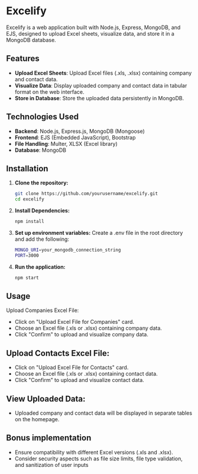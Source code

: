 # Excelify

Excelify is a web application built with Node.js, Express, MongoDB, and EJS, designed to upload Excel sheets, visualize data, and store it in a MongoDB database.

## Features

- **Upload Excel Sheets**: Upload Excel files (.xls, .xlsx) containing company and contact data.
- **Visualize Data**: Display uploaded company and contact data in tabular format on the web interface.
- **Store in Database**: Store the uploaded data persistently in MongoDB.

## Technologies Used

- **Backend**: Node.js, Express.js, MongoDB (Mongoose)
- **Frontend**: EJS (Embedded JavaScript), Bootstrap
- **File Handling**: Multer, XLSX (Excel library)
- **Database**: MongoDB

## Installation

1. **Clone the repository:**
   ```bash
   git clone https://github.com/yourusername/excelify.git
   cd excelify

2. **Install Dependencies:**
   ```bash
   npm install

3. **Set up environment variables:**
   Create a .env file in the root directory and add the following:
   ```bash
   MONGO_URI=your_mongodb_connection_string
   PORT=3000

4. **Run the application:**
   ```bash
   npm start

## Usage
Upload Companies Excel File:
  - Click on "Upload Excel File for Companies" card.
  - Choose an Excel file (.xls or .xlsx) containing company data.
  - Click "Confirm" to upload and visualize company data.

## Upload Contacts Excel File:
  - Click on "Upload Excel File for Contacts" card.
  - Choose an Excel file (.xls or .xlsx) containing contact data.
  - Click "Confirm" to upload and visualize contact data.

## View Uploaded Data:
  - Uploaded company and contact data will be displayed in separate tables on the homepage.

## Bonus implementation
  - Ensure compatibility with different Excel versions (.xls and .xlsx).
  - Consider security aspects such as file size limits, file type validation, and sanitization of user inputs
